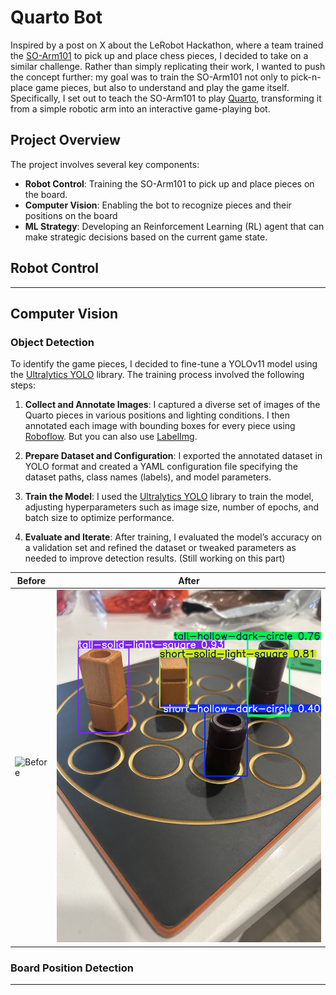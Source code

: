 # Quarto Bot

Inspired by a post on X about the LeRobot Hackathon, where a team trained the [SO-Arm101](https://github.com/TheRobotStudio/SO-ARM100?tab=readme-ov-file) to pick up and place chess pieces, I decided to take on a similar challenge. Rather than simply replicating their work, I wanted to push the concept further: my goal was to train the SO-Arm101 not only to pick-n-place game pieces, but also to understand and play the game itself. Specifically, I set out to teach the SO-Arm101 to play [Quarto](https://en.wikipedia.org/wiki/Quarto_(board_game)), transforming it from a simple robotic arm into an interactive game-playing bot.

## Project Overview
The project involves several key components:
- **Robot Control**: Training the SO-Arm101 to pick up and place pieces on the board.
- **Computer Vision**: Enabling the bot to recognize pieces and their positions on the board
- **ML Strategy**: Developing an Reinforcement Learning (RL) agent that can make strategic decisions based on the current game state.

## Robot Control 

---
## Computer Vision

### Object Detection
To identify the game pieces, I decided to fine-tune a YOLOv11 model using the [Ultralytics YOLO](https://github.com/ultralytics/ultralytics?tab=readme-ov-file) library. The training process involved the following steps:

1. **Collect and Annotate Images**: I captured a diverse set of images of the Quarto pieces in various positions and lighting conditions. I then annotated each image with bounding boxes for every piece using [Roboflow](https://roboflow.com/). But you can also use [LabelImg](https://github.com/tzutalin/labelImg).

2. **Prepare Dataset and Configuration**: I exported the annotated dataset in YOLO format and created a YAML configuration file specifying the dataset paths, class names (labels), and model parameters.

3. **Train the Model**: I used the [Ultralytics YOLO](https://github.com/ultralytics/ultralytics?tab=readme-ov-file) library to train the model, adjusting hyperparameters such as image size, number of epochs, and batch size to optimize performance.

4. **Evaluate and Iterate**: After training, I evaluated the model’s accuracy on a validation set and refined the dataset or tweaked parameters as needed to improve detection results. (Still working on this part)

| Before                | After                   |
|-----------------------|-------------------------|
| ![Before](raw.png)    | ![After](detection_results.jpg) |

### Board Position Detection


---